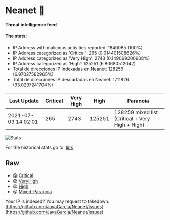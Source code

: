# Neanet :hocho:
#### Threat intelligence feed
#### The stats:

- IP Address with malicious activities reported: 1840085 (100%)
- IP Address categorized as 'Critical':  265 (0.014401508626%)
- IP Address categorized as 'Very High':  2743 (0.149069200608%)
- IP Address categorized as 'High':  125251 (6.80680512042)
- Total de direcciones IP indexadas en Neanet:  128259 (6.97027582965%)
- Total de direcciones IP descartadas en Neanet:  1711826 (93.0297241704%)

| Last Update | Critical | Very High | High | Paranoia |
| --- | --- | --- | --- | --- |
| 2021-07-03 14:02:01 | 265 | 2743 | 125251 | 128259 mixed list (Critical + Very High + High)|

![Stats](https://docs.google.com/spreadsheets/d/e/2PACX-1vSnaNMIXVabIpDJjufMlzH7poXnshF3mgd8Is1g9ytUEzVsP5my4Trn8f-xkoLLQ38xpL3HtmUexLo6/pubchart?oid=501124687&format=image)

For the historical stats go to: [link](/stats.csv)
## Raw
- :scream: [Critical](https://raw.githubusercontent.com/JavaGarcia/Neanet/master/blacklists/neanet_critical.txt)
- :fearful: [VeryHigh](https://raw.githubusercontent.com/JavaGarcia/Neanet/master/blacklists/neanet_veryHigh.txtt)
- :frowning: [High](https://raw.githubusercontent.com/JavaGarcia/Neanet/master/blacklists/neanet_high.txt)
- :dizzy_face: [Mixed-Paranoia](https://raw.githubusercontent.com/JavaGarcia/Neanet/master/blacklists/neanet_all.txt)


Your IP is indexed? You may request to takedown. [https://github.com/JavaGarcia/Neanet/issues](https://github.com/JavaGarcia/Neanet/issues)









































































































































































































































































































































































































































































































































































































































































































































































































































































































































































































































































































































































































































































































































































































































































































































































































































































































































































































































































































































































































































































































































































































































































































































































































































































































































































































































































































































































































































































































































































































































































































































































































































































































































































































































































































































































































































































































































































































































































































































































































































































































































































































































































































































































































































































































































































































































































































































































































































































































































































































































































































































































































































































































































































































































































































































































































































































































































































































































































































































































































































































































































































































































































































































































































































































































































































































































































































































































































































































































































































































































































































































































































































































































































































































































































































































































